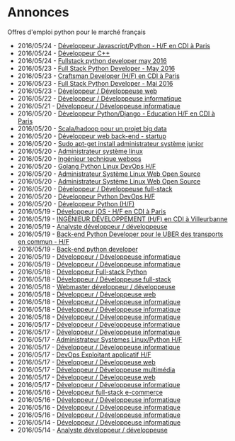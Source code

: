 # Annonces

Offres d'emploi python pour le marché français

* 2016/05/24 - [Développeur Javascript/Python - H/F en CDI à Paris](http://pyjobs.fr/job/2000/developpeur-javascript-python-h-f-en-cdi-a-paris "Développeur Javascript/Python - H/F en CDI à Paris")
* 2016/05/24 - [Développeur C++](http://pyjobs.fr/job/1999/developpeur-c "Développeur C++")
* 2016/05/24 - [Fullstack python developer may 2016](http://pyjobs.fr/job/2001/fullstack-python-developer-may-2016 "Fullstack python developer may 2016")
* 2016/05/23 - [Full Stack Python Developer - May 2016](http://pyjobs.fr/job/1998/full-stack-python-developer-may-2016 "Full Stack Python Developer - May 2016")
* 2016/05/23 - [Craftsman Developer (H/F) en CDI à Paris](http://pyjobs.fr/job/1996/craftsman-developer-h-f-en-cdi-a-paris "Craftsman Developer (H/F) en CDI à Paris")
* 2016/05/23 - [Full Stack Python Developer - Mai 2016](http://pyjobs.fr/job/1995/full-stack-python-developer-mai-2016 "Full Stack Python Developer - Mai 2016")
* 2016/05/23 - [Développeur / Développeuse web](http://pyjobs.fr/job/1997/developpeur-developpeuse-web "Développeur / Développeuse web")
* 2016/05/22 - [Développeur / Développeuse informatique](http://pyjobs.fr/job/1993/developpeur-developpeuse-informatique "Développeur / Développeuse informatique")
* 2016/05/21 - [Développeur / Développeuse informatique](http://pyjobs.fr/job/1991/developpeur-developpeuse-informatique "Développeur / Développeuse informatique")
* 2016/05/20 - [Développeur Python/Django - Education H/F en CDI à Paris](http://pyjobs.fr/job/1985/developpeur-python-django-education-h-f-en-cdi-a-paris "Développeur Python/Django - Education H/F en CDI à Paris")
* 2016/05/20 - [Scala/hadoop pour un projet big data](http://pyjobs.fr/job/1976/scala-hadoop-pour-un-projet-big-data "Scala/hadoop pour un projet big data")
* 2016/05/20 - [Développeur web back-end - startup](http://pyjobs.fr/job/1981/developpeur-web-back-end-startup "Développeur web back-end - startup")
* 2016/05/20 - [Sudo apt-get install administrateur système junior](http://pyjobs.fr/job/1980/sudo-apt-get-install-administrateur-systeme-junior "Sudo apt-get install administrateur système junior")
* 2016/05/20 - [Administrateur système linux](http://pyjobs.fr/job/1979/administrateur-systeme-linux "Administrateur système linux")
* 2016/05/20 - [Ingénieur technique webops](http://pyjobs.fr/job/1978/ingenieur-technique-webops "Ingénieur technique webops")
* 2016/05/20 - [Golang Python Linux DevOps H/F](http://pyjobs.fr/job/1975/golang-python-linux-devops-h-f "Golang Python Linux DevOps H/F")
* 2016/05/20 - [Administrateur Système Linux Web Open Source](http://pyjobs.fr/job/1982/administrateur-systeme-linux-web-open-source "Administrateur Système Linux Web Open Source")
* 2016/05/20 - [Administrateur Système Linux Web Open Source](http://pyjobs.fr/job/1983/administrateur-systeme-linux-web-open-source "Administrateur Système Linux Web Open Source")
* 2016/05/20 - [Développeur / Développeuse full-stack](http://pyjobs.fr/job/1988/developpeur-developpeuse-full-stack "Développeur / Développeuse full-stack")
* 2016/05/20 - [Développeur Python DevOps H/F](http://pyjobs.fr/job/1977/developpeur-python-devops-h-f "Développeur Python DevOps H/F")
* 2016/05/20 - [Développeur Python (H/F)](http://pyjobs.fr/job/1986/developpeur-python-h-f "Développeur Python (H/F)")
* 2016/05/19 - [Développeur iOS - H/F en CDI à Paris](http://pyjobs.fr/job/1968/developpeur-ios-h-f-en-cdi-a-paris "Développeur iOS - H/F en CDI à Paris")
* 2016/05/19 - [INGÉNIEUR DÉVELOPPEMENT (H/F) en CDI à Villeurbanne](http://pyjobs.fr/job/1966/ingenieur-developpement-h-f-en-cdi-a-villeurbanne "INGÉNIEUR DÉVELOPPEMENT (H/F) en CDI à Villeurbanne")
* 2016/05/19 - [Analyste développeur / développeuse](http://pyjobs.fr/job/1987/analyste-developpeur-developpeuse "Analyste développeur / développeuse")
* 2016/05/19 - [Back-end Python Developer pour le UBER des transports en commun - H/F](http://pyjobs.fr/job/1967/back-end-python-developer-pour-le-uber-des-transports-en-commun-h-f "Back-end Python Developer pour le UBER des transports en commun - H/F")
* 2016/05/19 - [Back-end python developer](http://pyjobs.fr/job/1969/back-end-python-developer "Back-end python developer")
* 2016/05/19 - [Développeur / Développeuse informatique](http://pyjobs.fr/job/1989/developpeur-developpeuse-informatique "Développeur / Développeuse informatique")
* 2016/05/19 - [Développeur / Développeuse informatique](http://pyjobs.fr/job/1990/developpeur-developpeuse-informatique "Développeur / Développeuse informatique")
* 2016/05/18 - [Développeur Full-stack Python](http://pyjobs.fr/job/1960/developpeur-full-stack-python "Développeur Full-stack Python")
* 2016/05/18 - [Développeur / Développeuse full-stack](http://pyjobs.fr/job/1974/developpeur-developpeuse-full-stack "Développeur / Développeuse full-stack")
* 2016/05/18 - [Webmaster développeur / développeuse](http://pyjobs.fr/job/1984/webmaster-developpeur-developpeuse "Webmaster développeur / développeuse")
* 2016/05/18 - [Développeur / Développeuse web](http://pyjobs.fr/job/1972/developpeur-developpeuse-web "Développeur / Développeuse web")
* 2016/05/18 - [Développeur / Développeuse informatique](http://pyjobs.fr/job/1970/developpeur-developpeuse-informatique "Développeur / Développeuse informatique")
* 2016/05/18 - [Développeur / Développeuse informatique](http://pyjobs.fr/job/1958/developpeur-developpeuse-informatique "Développeur / Développeuse informatique")
* 2016/05/18 - [Développeur / Développeuse informatique](http://pyjobs.fr/job/1957/developpeur-developpeuse-informatique "Développeur / Développeuse informatique")
* 2016/05/17 - [Développeur / Développeuse informatique](http://pyjobs.fr/job/1994/developpeur-developpeuse-informatique "Développeur / Développeuse informatique")
* 2016/05/17 - [Développeur / Développeuse informatique](http://pyjobs.fr/job/1992/developpeur-developpeuse-informatique "Développeur / Développeuse informatique")
* 2016/05/17 - [Administrateur Systèmes Linux/Python H/F](http://pyjobs.fr/job/1955/administrateur-systemes-linux-python-h-f "Administrateur Systèmes Linux/Python H/F")
* 2016/05/17 - [Développeur / Développeuse informatique](http://pyjobs.fr/job/1963/developpeur-developpeuse-informatique "Développeur / Développeuse informatique")
* 2016/05/17 - [DevOps Exploitant applicatif H/F](http://pyjobs.fr/job/1954/devops-exploitant-applicatif-h-f "DevOps Exploitant applicatif H/F")
* 2016/05/17 - [Développeur / Développeuse web](http://pyjobs.fr/job/1962/developpeur-developpeuse-web "Développeur / Développeuse web")
* 2016/05/17 - [Développeur / Développeuse multimédia](http://pyjobs.fr/job/1961/developpeur-developpeuse-multimedia "Développeur / Développeuse multimédia")
* 2016/05/17 - [Développeur / Développeuse web](http://pyjobs.fr/job/1964/developpeur-developpeuse-web "Développeur / Développeuse web")
* 2016/05/17 - [Développeur / Développeuse informatique](http://pyjobs.fr/job/1973/developpeur-developpeuse-informatique "Développeur / Développeuse informatique")
* 2016/05/16 - [Développeur full-stack e-commerce](http://pyjobs.fr/job/1953/developpeur-full-stack-e-commerce "Développeur full-stack e-commerce")
* 2016/05/16 - [Développeur / Développeuse informatique](http://pyjobs.fr/job/1956/developpeur-developpeuse-informatique "Développeur / Développeuse informatique")
* 2016/05/16 - [Développeur / Développeuse informatique](http://pyjobs.fr/job/1965/developpeur-developpeuse-informatique "Développeur / Développeuse informatique")
* 2016/05/16 - [Développeur / Développeuse informatique](http://pyjobs.fr/job/1971/developpeur-developpeuse-informatique "Développeur / Développeuse informatique")
* 2016/05/14 - [Développeur / Développeuse informatique](http://pyjobs.fr/job/1943/developpeur-developpeuse-informatique "Développeur / Développeuse informatique")
* 2016/05/14 - [Analyste développeur / développeuse](http://pyjobs.fr/job/1940/analyste-developpeur-developpeuse "Analyste développeur / développeuse")

